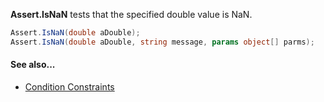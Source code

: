 **Assert.IsNaN** tests that the specified double value is NaN.

```csharp
Assert.IsNaN(double aDouble);
Assert.IsNaN(double aDouble, string message, params object[] parms);
```

#### See also...
 * [Condition Constraints](constraints#condition-constraints)
